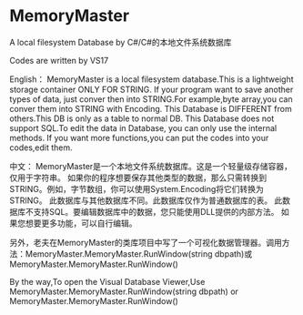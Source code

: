 # MemoryMaster
A local filesystem Database by C#/C#的本地文件系统数据库

Codes are written by VS17

English：
MemoryMaster is a local filesystem database.This is a lightweight storage container ONLY FOR STRING.
If your program want to save another types of data, just conver then into STRING.For example,byte array,you can conver them into STRING with Encoding.
This Database is DIFFERENT from others.This DB is only as a table to normal DB.
This Database does not support SQL.To edit the data in Database, you can only use the internal methods.
If you want more functions,you can put the codes into your codes,edit them.

中文：
MemoryMaster是一个本地文件系统数据库。这是一个轻量级存储容器，仅用于字符串。
如果你的程序想要保存其他类型的数据，那么只需转换到STRING。例如，字节数组，你可以使用System.Encoding将它们转换为STRING。
此数据库与其他数据库不同。此数据库仅作为普通数据库的表。
此数据库不支持SQL。要编辑数据库中的数据，您只能使用DLL提供的内部方法。
如果您想要更多功能，可以自行编辑。

另外，老夫在MemoryMaster的类库项目中写了一个可视化数据管理器。调用方法：MemoryMaster.MemoryMaster.RunWindow(string dbpath)或MemoryMaster.MemoryMaster.RunWindow()

By the way,To open the Visual Database Viewer,Use MemoryMaster.MemoryMaster.RunWindow(string dbpath) or MemoryMaster.MemoryMaster.RunWindow()
